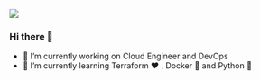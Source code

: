 ![](https://github.com/mvazconsuelo/banner.webp)

### Hi there 👋
- 🔭 I’m currently working on Cloud Engineer and DevOps
- 🌱 I’m currently learning Terraform :heart: , Docker :whale: and Python :snake:
<!--
**mvazconsuelo/mvazconsuelo** is a ✨ _special_ ✨ repository because its `README.md` (this file) appears on your GitHub profile.

Here are some ideas to get you started:

- 🔭 I’m currently working on ...
- 🌱 I’m currently learning ...
- 👯 I’m looking to collaborate on ...
- 🤔 I’m looking for help with ...
- 💬 Ask me about ...
- 📫 How to reach me: ...
- 😄 Pronouns: ...
- ⚡ Fun fact: ...
-->
